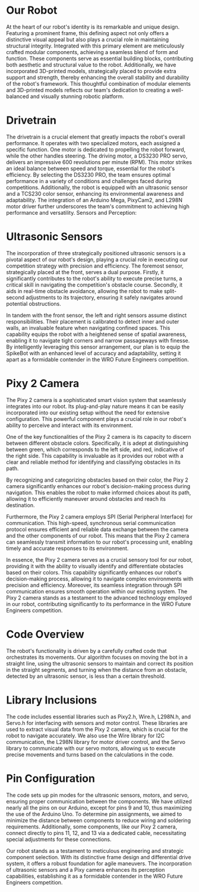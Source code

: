 # Our Robot

At the heart of our robot's identity is its remarkable and unique design. Featuring a prominent frame, this defining aspect not only offers a distinctive visual appeal but also plays a crucial role in maintaining structural integrity. Integrated with this primary element are meticulously crafted modular components, achieving a seamless blend of form and function. These components serve as essential building blocks, contributing both aesthetic and structural value to the robot. Additionally, we have incorporated 3D-printed models, strategically placed to provide extra support and strength, thereby enhancing the overall stability and durability of the robot's framework. This thoughtful combination of modular elements and 3D-printed models reflects our team's dedication to creating a well-balanced and visually stunning robotic platform.

# Drivetrain

The drivetrain is a crucial element that greatly impacts the robot's overall performance. It operates with two specialized motors, each assigned a specific function. One motor is dedicated to propelling the robot forward, while the other handles steering. The driving motor, a DS3230 PRO servo, delivers an impressive 600 revolutions per minute (RPM). This motor strikes an ideal balance between speed and torque, essential for the robot's efficiency. By selecting the DS3230 PRO, the team ensures optimal performance in a variety of conditions and challenges faced during competitions. Additionally, the robot is equipped with an ultrasonic sensor and a TCS230 color sensor, enhancing its environmental awareness and adaptability. The integration of an Arduino Mega, PixyCam2, and L298N motor driver further underscores the team's commitment to achieving high performance and versatility.
Sensors and Perception:

# Ultrasonic Sensors

The incorporation of three strategically positioned ultrasonic sensors is a pivotal aspect of our robot's design, playing a crucial role in executing our competition strategy with precision and efficiency. The foremost sensor, strategically placed at the front, serves a dual purpose. Firstly, it significantly contributes to the robot's ability to execute precise turns, a critical skill in navigating the competition's obstacle course. Secondly, it aids in real-time obstacle avoidance, allowing the robot to make split-second adjustments to its trajectory, ensuring it safely navigates around potential obstructions.

In tandem with the front sensor, the left and right sensors assume distinct responsibilities. Their placement is calibrated to detect inner and outer walls, an invaluable feature when navigating confined spaces. This capability equips the robot with a heightened sense of spatial awareness, enabling it to navigate tight corners and narrow passageways with finesse. By intelligently leveraging this sensor arrangement, our plan is to equip the SpikeBot with an enhanced level of accuracy and adaptability, setting it apart as a formidable contender in the WRO Future Engineers competition.

# Pixy 2 Camera

The Pixy 2 camera is a sophisticated smart vision system that seamlessly integrates into our robot. Its plug-and-play nature means it can be easily incorporated into our existing setup without the need for extensive configuration. This powerful component plays a crucial role in our robot's ability to perceive and interact with its environment.

One of the key functionalities of the Pixy 2 camera is its capacity to discern between different obstacle colors. Specifically, it is adept at distinguishing between green, which corresponds to the left side, and red, indicative of the right side. This capability is invaluable as it provides our robot with a clear and reliable method for identifying and classifying obstacles in its path.


By recognizing and categorizing obstacles based on their color, the Pixy 2 camera significantly enhances our robot's decision-making process during navigation. This enables the robot to make informed choices about its path, allowing it to efficiently maneuver around obstacles and reach its destination.


Furthermore, the Pixy 2 camera employs SPI (Serial Peripheral Interface) for communication. This high-speed, synchronous serial communication protocol ensures efficient and reliable data exchange between the camera and the other components of our robot. This means that the Pixy 2 camera can seamlessly transmit information to our robot's processing unit, enabling timely and accurate responses to its environment.


In essence, the Pixy 2 camera serves as a crucial sensory tool for our robot, providing it with the ability to visually identify and differentiate obstacles based on their colors. This capability significantly enhances our robot's decision-making process, allowing it to navigate complex environments with precision and efficiency. Moreover, its seamless integration through SPI communication ensures smooth operation within our existing system. The Pixy 2 camera stands as a testament to the advanced technology employed in our robot, contributing significantly to its performance in the WRO Future Engineers competition.

# Code Overview

The robot's functionality is driven by a carefully crafted code that orchestrates its movements. Our algorithm focuses on moving the bot in a straight line, using the ultrasonic sensors to maintain and correct its position in the straight segments, and turning when the distance from an obstacle, detected by an ultrasonic sensor, is less than a certain threshold.

# Library Inclusions

The code includes essential libraries such as Pixy2.h, Wire.h, L298N.h, and Servo.h for interfacing with sensors and motor control. These libraries are used to extract visual data from the Pixy 2 camera, which is crucial for the robot to navigate accurately. We also use the Wire library for I2C communication, the L298N library for motor driver control, and the Servo library to communicate with our servo motors, allowing us to execute precise movements and turns based on the calculations in the code.

# Pin Configuration

The code sets up pin modes for the ultrasonic sensors, motors, and servo, ensuring proper communication between the components. We have utilized nearly all the pins on our Arduino, except for pins 9 and 10, thus maximizing the use of the Arduino Uno. To determine pin assignments, we aimed to minimize the distance between components to reduce wiring and soldering requirements. Additionally, some components, like our Pixy 2 camera, connect directly to pins 11, 12, and 13 via a dedicated cable, necessitating special adjustments for these connections.


Our robot stands as a testament to meticulous engineering and strategic component selection. With its distinctive frame design and differential drive system, it offers a robust foundation for agile maneuvers. The incorporation of ultrasonic sensors and a Pixy camera enhances its perception capabilities, establishing it as a formidable contender in the WRO Future Engineers competition.
